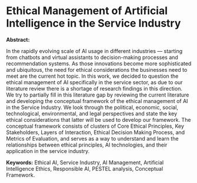 # Ethical Management of Artificial Intelligence in the Service Industry

**Abstract:**

In the rapidly evolving scale of AI usage in different industries — starting from chatbots and virtual assistants to decision-making processes and recommendation systems. As those innovations become more sophisticated and ubiquitous, the need for ethical considerations the businesses need to meet are the current hot topic. In this work, we decided to question the ethical management of AI specifically in the service sector, as due to our literature review there is a shortage of research findings in this direction. We try to partially fill in this literature gap by reviewing the current literature and developing the conceptual framework of the ethical management of AI in the Service Industry. We look through the political, economic, social, technological, environmental, and legal perspectives and state the key ethical considerations that latter will be used to develop our framework. The conceptual framework consists of clusters of Core Ethical Principles, Key Stakeholders, Layers of Interaction, Ethical Decision Making Process, and Metrics of Evaluation, and serves as a way to understand and learn the relationships between ethical principles, AI technologies, and their application in the service industry.

**Keywords:** Ethical AI, Service Industry, AI Management, Artificial Intelligence Ethics, Responsible AI, PESTEL analysis, Conceptual Framework.
